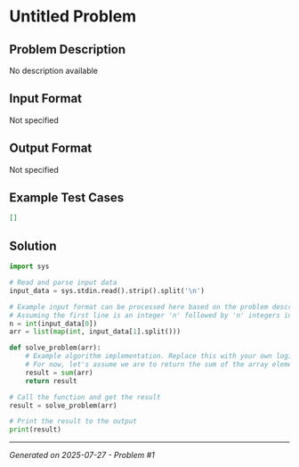# Untitled Problem

## Problem Description
No description available

## Input Format
Not specified

## Output Format
Not specified

## Example Test Cases
```json
[]
```

## Solution
```python
import sys

# Read and parse input data
input_data = sys.stdin.read().strip().split('\n')

# Example input format can be processed here based on the problem description
# Assuming the first line is an integer 'n' followed by 'n' integers in the next line
n = int(input_data[0])
arr = list(map(int, input_data[1].split()))

def solve_problem(arr):
    # Example algorithm implementation. Replace this with your own logic according to the problem.
    # For now, let's assume we are to return the sum of the array elements.
    result = sum(arr)
    return result

# Call the function and get the result
result = solve_problem(arr)

# Print the result to the output
print(result)
```

---
*Generated on 2025-07-27 - Problem #1*